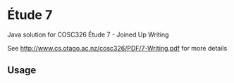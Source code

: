 # Étude 7

Java solution for COSC326 Étude 7 - Joined Up Writing

See http://www.cs.otago.ac.nz/cosc326/PDF/7-Writing.pdf for more details

## Usage

